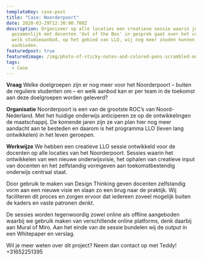 ```yaml
---
templateKey: case-post
title: "Case: Noorderpoort"
date: 2020-03-29T12:30:00.708Z
description: Organiseer op alle locaties een creatieve sessie waarin je
  gezamenlijk met docenten 'Out of the Box' in gesprek gaat over het vraagstuk
  welk studieaanbod, op het gebied van LLO, wij nog meer zouden kunnen
  aanbieden.
featuredpost: true
featuredimage: /img/photo-of-sticky-notes-and-colored-pens-scrambled-on-table-632470.jpg
tags:
  - Case
---
```

**Vraag** 
Welke doelgroepen zijn er nog meer voor het Noorderpoort – buiten de reguliere studenten om – en welk aanbod kan er per team in de toekomst aan deze doelgroepen worden geleverd?

**Organisatie** 
Noorderpoort is een van de grootste ROC’s van Noord-Nederland. Met het huidige onderwijs anticiperen ze op de ontwikkelingen de maatschappij. De komende jaren zijn ze van plan hier nog meer aandacht aan te besteden en daarom is het programma LLO (leven lang ontwikkelen) in het leven geroepen.

**Werkwijze**
We hebben een creatieve LLO sessie ontwikkeld voor de docenten op alle locaties van het Noorderpoort. Sessies waarin het ontwikkelen van een nieuwe onderwijsvisie, het ophalen van creatieve input van docenten en het zelfstandig vormgeven aan toekomstbestendig onderwijs centraal staat.

Door gebruik te maken van Design Thinking geven docenten zelfstandig vorm aan een nieuwe visie en slaan zo een brug naar de praktijk. Wij faciliteren dit proces en zorgen ervoor dat iedereen zoveel mogelijk buiten de kaders en vaste patronen denkt. 

De sessies worden tegenwoordig zowel online als offline aangeboden waarbij we gebruik maken van verschillende online platforms, denk daarbij aan Mural of Miro. Aan het einde van de sessie bundelen wij de output in een Whitepaper en verslag.

Wil je meer weten over dit project? Neem dan contact op met Teddy! +31652251395